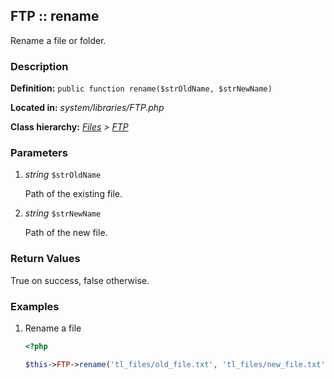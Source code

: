 
FTP :: rename
-------------------------------------------

Rename a file or folder.


### Description ###

**Definition:** `public function rename($strOldName, $strNewName)`

**Located in:** *system/libraries/FTP.php*

**Class hierarchy:** *[Files](../Files.md) > [FTP](../FTP.md)*


### Parameters ###

1. *string* `$strOldName`

	Path of the existing file.

2. *string* `$strNewName`

	Path of the new file.


### Return Values ###

True on success, false otherwise.


### Examples ###

1. Rename a file

	```php
	<?php

	$this->FTP->rename('tl_files/old_file.txt', 'tl_files/new_file.txt');
	```



